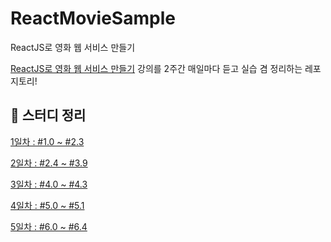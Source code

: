 # ReactMovieSample
ReactJS로 영화 웹 서비스 만들기

[ReactJS로 영화 웹 서비스 만들기](https://nomadcoders.co/react-for-beginners) 강의를 2주간 매일마다 듣고 실습 겸 정리하는 레포지토리!

## 💚 스터디 정리
[1일차 : #1.0 ~ #2.3](https://www.notion.so/1-4966cdb495074ff681a373ca6c0aa025)

[2일차 : #2.4 ~ #3.9](https://www.notion.so/2-471507366cfd4f6b930dd5010c7fda81)

[3일차 : #4.0 ~ #4.3](https://www.notion.so/3-b262901513e54389b14b60decf0c704e)

[4일차 : #5.0 ~ #5.1](https://www.notion.so/4-aecb53c59eec40939b979ab7c718aac5)

[5일차 : #6.0 ~ #6.4](https://www.notion.so/5-83e649bc4ebd467eb4a4430b61590cc2)
